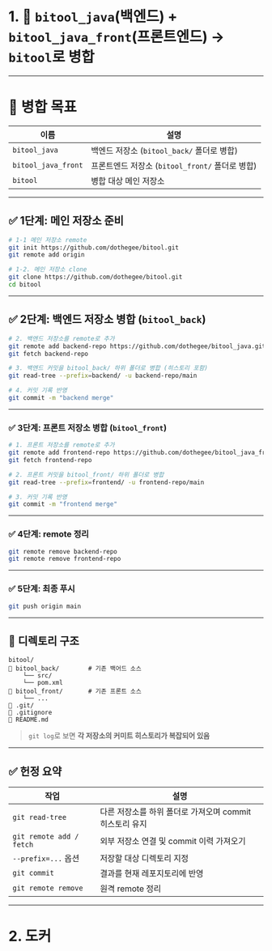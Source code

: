 # 1. 🧩 `bitool_java`(백엔드) + `bitool_java_front`(프론트엔드) → `bitool`로 병합

---

# 🎯 병합 목표

| 이름                  | 설명                                 |
| ------------------- | ---------------------------------- |
| `bitool_java`       | 백엔드 저장소 (`bitool_back/` 폴더로 병합)    |
| `bitool_java_front` | 프론트엔드 저장소 (`bitool_front/` 폴더로 병합) |
| `bitool`            | 병합 대상 메인 저장소             |

---
## ✅ 1단계: 메인 저장소 준비
```bash
# 1-1 메인 저장소 remote
git init https://github.com/dothegee/bitool.git
git remote add origin 

```


```bash
# 1-2. 메인 저장소 clone
git clone https://github.com/dothegee/bitool.git
cd bitool
```

---

## ✅ 2단계: 백엔드 저장소 병합 (`bitool_back`)

```bash
# 2. 백엔드 저장소를 remote로 추가
git remote add backend-repo https://github.com/dothegee/bitool_java.git
git fetch backend-repo

# 3. 백엔드 커밋을 bitool_back/ 하위 폴더로 병합 (히스토리 포함)
git read-tree --prefix=backend/ -u backend-repo/main

# 4. 커밋 기록 반영
git commit -m "backend merge"
```

---

### ✅ 3단계: 프론트 저장소 병합 (`bitool_front`)

```bash
# 1. 프론트 저장소를 remote로 추가
git remote add frontend-repo https://github.com/dothegee/bitool_java_front.git
git fetch frontend-repo

# 2. 프론트 커밋을 bitool_front/ 하위 폴더로 병합
git read-tree --prefix=frontend/ -u frontend-repo/main

# 3. 커밋 기록 반영
git commit -m "frontend merge"
```

---

### ✅ 4단계: remote 정리

```bash
git remote remove backend-repo
git remote remove frontend-repo
```

---

### ✅ 5단계: 최종 푸시

```bash
git push origin main
```

---

## 📁 디렉토리 구조

```
bitool/
🔹 bitool_back/        # 기존 백어드 소스
    └── src/
    └── pom.xml
🔹 bitool_front/       # 기존 프론트 소스
    └── ...
🔹 .git/
🔹 .gitignore
🔹 README.md
```

> `git log`로 보면 **각 저장소의 커미트 히스토리가 복잡되어 있음**

---

## ✅ 헌정 요약

| 작업                       | 설명                              |
| ------------------------ | ------------------------------- |
| `git read-tree`          | 다른 저장소를 하위 폴더로 가져오며 commit 히스토리 유지 |
| `git remote add / fetch` | 외부 저장소 연결 및 commit 이력 가져오기         |
| `--prefix=...` 옵션        | 저장할 대상 디렉토리 지정                 |
| `git commit`             | 결과를 현재 레포지토리에 반영             |
| `git remote remove`      | 원격 remote 정리       |

---

# 2. 도커



